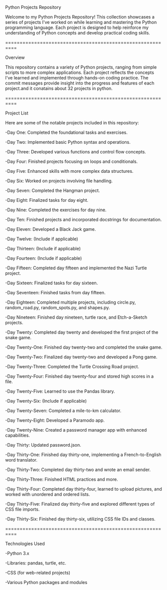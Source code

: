 Python Projects Repository

Welcome to my Python Projects Repository! This collection showcases a series of projects I've worked on while learning and mastering the Python programming language. Each project is designed to help reinforce my understanding of Python concepts and develop practical coding skills.

==========================================================

Overview

This repository contains a variety of Python projects, ranging from simple scripts to more complex applications. Each project reflects the concepts I've learned and implemented through hands-on coding practice. The commit messages provide insight into the progress and features of each project.and it conatains about 32 projects in python.

==========================================================

Project List

Here are some of the notable projects included in this repository:

-Day One: Completed the foundational tasks and exercises.

-Day Two: Implemented basic Python syntax and operations.

-Day Three: Developed various functions and control flow concepts.

-Day Four: Finished projects focusing on loops and conditionals.

-Day Five: Enhanced skills with more complex data structures.

-Day Six: Worked on projects involving file handling.

-Day Seven: Completed the Hangman project.

-Day Eight: Finalized tasks for day eight.

-Day Nine: Completed the exercises for day nine.

-Day Ten: Finished projects and incorporated docstrings for documentation.

-Day Eleven: Developed a Black Jack game.

-Day Twelve: (Include if applicable)

-Day Thirteen: (Include if applicable)

-Day Fourteen: (Include if applicable)

-Day Fifteen: Completed day fifteen and implemented the Nazi Turtle project.

-Day Sixteen: Finalized tasks for day sixteen.

-Day Seventeen: Finished tasks from day fifteen.

-Day Eighteen: Completed multiple projects, including circle.py, random_road.py, random_spots.py, and shapes.py.

-Day Nineteen: Finished day nineteen, turtle race, and Etch-a-Sketch projects.

-Day Twenty: Completed day twenty and developed the first project of the snake game.

-Day Twenty-One: Finished day twenty-two and completed the snake game.

-Day Twenty-Two: Finalized day twenty-two and developed a Pong game.

-Day Twenty-Three: Completed the Turtle Crossing Road project.

-Day Twenty-Four: Finished day twenty-four and stored high scores in a file.

-Day Twenty-Five: Learned to use the Pandas library.

-Day Twenty-Six: (Include if applicable)

-Day Twenty-Seven: Completed a mile-to-km calculator.

-Day Twenty-Eight: Developed a Paramodo app.

-Day Twenty-Nine: Created a password manager app with enhanced capabilities.

-Day Thirty: Updated password.json.

-Day Thirty-One: Finished day thirty-one, implementing a French-to-English word translator.

-Day Thirty-Two: Completed day thirty-two and wrote an email sender.

-Day Thirty-Three: Finished HTML practices and more.

-Day Thirty-Four: Completed day thirty-four, learned to upload pictures, and worked with unordered and ordered lists.

-Day Thirty-Five: Finalized day thirty-five and explored different types of CSS file imports.

-Day Thirty-Six: Finished day thirty-six, utilizing CSS file IDs and classes.

==========================================================

Technologies Used

-Python 3.x

-Libraries: pandas, turtle, etc.

-CSS (for web-related projects)

-Various Python packages and modules





